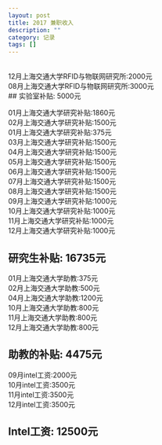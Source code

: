 ```yaml
---
layout: post
title: 2017 兼职收入
description: ""
category: 记录
tags: []
---
```

<br/>
12月上海交通大学RFID与物联网研究所:2000元<br/>
08月上海交通大学RFID与物联网研究所:3000元<br>
## 实验室补贴: 5000元

01月上海交通大学研究补贴:1860元<br/>
02月上海交通大学研究补贴:1500元<br>
01月上海交通大学研究补贴:375元<br/>
03月上海交通大学研究补贴:1500元<br/> 
04月上海交通大学研究补贴:1500元<br/> 
05月上海交通大学研究补贴:1500元<br/> 
06月上海交通大学研究补贴:1500元<br/> 
07月上海交通大学研究补贴:1500元<br/> 
08月上海交通大学研究补贴:1500元<br/> 
09月上海交通大学研究补贴:1000元<br/> 
10月上海交通大学研究补贴:1000元<br/>
11月上海交通大学研究补贴:1000元<br/>
12月上海交通大学研究补贴:1000元<br/>
## 研究生补贴: 16735元

01月上海交通大学助教:375元<br/>
02月上海交通大学助教:500元<br/>
04月上海交通大学助教:1200元<br/>
10月上海交通大学助教:800元<br/>
11月上海交通大学助教:800元<br/>
12月上海交通大学助教:800元<br/>
## 助教的补贴: 4475元


09月intel工资:2000元<br/>
10月intel工资:3500元<br/>
11月intel工资:3500元<br/>
12月intel工资:3500元<br/> 
## Intel工资: 12500元
